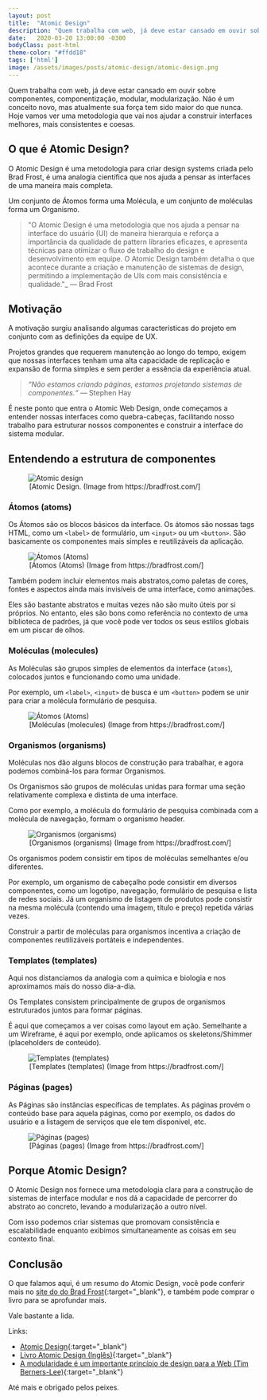 ```yaml
---
layout: post
title:  "Atomic Design"
description: "Quem trabalha com web, já deve estar cansado em ouvir sobre componentes, componentização, modular, modularização. Não é um conceito novo, mas atualmente sua força tem sido maior do que nunca. Hoje vamos ver uma metodologia que vai nos ajudar a construir interfaces melhores, mais consistentes e coesas."
date:   2020-03-20 13:00:00 -0300
bodyClass: post-html
theme-color: "#ffdd18"
tags: ['html']
image: /assets/images/posts/atomic-design/atomic-design.png
---
```


Quem trabalha com web, já deve estar cansado em ouvir sobre componentes, componentização, modular, modularização. Não é um conceito novo, mas atualmente sua força tem sido maior do que nunca. Hoje vamos ver uma metodologia que vai nos ajudar a construir interfaces melhores, mais consistentes e coesas.

## O que é Atomic Design?

O Atomic Design é uma metodologia para criar design systems criada pelo Brad Frost, é uma analogia científica que nos ajuda a pensar as interfaces de uma maneira mais completa.

Um conjunto de Átomos forma uma Molécula, e um conjunto de moléculas forma um Organismo.


> "O Atomic Design é uma metodologia que nos ajuda a pensar na interface do usuário (UI) de maneira hierarquia e reforça a importância da qualidade de pattern libraries eficazes, e apresenta técnicas para otimizar o fluxo de trabalho do design e desenvolvimento em equipe. O Atomic Design também detalha o que acontece durante a criação e manutenção de sistemas de design, permitindo a implementação de UIs com mais consistência e qualidade."_
> — Brad Frost


## Motivação

A motivação surgiu analisando algumas características do projeto em conjunto com as definições da equipe de UX.

Projetos grandes que requerem manutenção ao longo do tempo, exigem que nossas interfaces tenham uma alta capacidade de replicação e expansão de forma simples e sem perder a essência da experiência atual.


> _“Não estamos criando páginas, estamos projetando sistemas de componentes.“_
> — Stephen Hay

É neste ponto que entra o Atomic Web Design, onde começamos a entender nossas interfaces como quebra-cabeças, facilitando nosso trabalho para estruturar nossos componentes e construir a interface do sistema modular.

## Entendendo a estrutura de componentes

<figure>
  <picture>
    <source type="image/webp" srcset="/assets/images/webp/posts/atomic-design/atomic-design.webp" />
    <source srcset="/assets/images/posts/atomic-design/atomic-design.png" />
    <img itemprop="image" src="/assets/images/posts/atomic-design/atomic-design.png" alt="Atomic design" />
  </picture>
  <legend>[Atomic Design. (Image from https://bradfrost.com/]</legend>
</figure>


### Átomos (atoms)

Os Átomos são os blocos básicos da interface. Os átomos são nossas tags HTML, como um `<label>` de formulário, um `<input>` ou um `<button>`. São basicamente os componentes mais simples e reutilizáveis da aplicação.

<figure>
  <picture>
    <source type="image/webp" srcset="/assets/images/webp/posts/atomic-design/atoms.webp" />
    <source srcset="/assets/images/posts/atomic-design/atoms.png" />
    <img itemprop="image" src="/assets/images/posts/atomic-design/atoms.png" alt="Átomos (Atoms)" />
  </picture>
  <legend>[Átomos (Atoms) (Image from https://bradfrost.com/]</legend>
</figure>

Também podem incluir elementos mais abstratos,como paletas de cores, fontes e aspectos ainda mais invisíveis de uma interface, como animações.

Eles são bastante abstratos e muitas vezes não são muito úteis por si próprios. No entanto, eles são bons como referência no contexto de uma biblioteca de padrões, já que você pode ver todos os seus estilos globais em um piscar de olhos.

### Moléculas (molecules)

As Moléculas são grupos simples de elementos  da interface (`atoms`), colocados juntos e funcionando como uma unidade.

Por exemplo, um `<label>`, `<input>` de busca e um `<button>` podem se unir para criar a molécula formulário de pesquisa.

<figure>
  <picture>
    <source type="image/webp" srcset="/assets/images/webp/posts/atomic-design/molecule.webp" />
    <source srcset="/assets/images/posts/atomic-design/molecule.png" />
    <img itemprop="image" src="/assets/images/posts/atomic-design/molecule.png" alt="Átomos (Atoms)" />
  </picture>
  <legend>[Moléculas (molecules) (Image from https://bradfrost.com/]</legend>
</figure>


### Organismos (organisms)

Moléculas nos dão alguns blocos de construção para trabalhar, e agora podemos combiná-los para formar Organismos.

Os Organismos são grupos de moléculas unidas para formar uma seção relativamente complexa e distinta de uma interface.

Como por exemplo, a molécula do formulário de pesquisa combinada com a molécula de navegação, formam o organismo header.

<figure>
  <picture>
    <source type="image/webp" srcset="/assets/images/webp/posts/atomic-design/organism2.webp" />
    <source srcset="/assets/images/posts/atomic-design/organism2.png" />
    <img itemprop="image" src="/assets/images/posts/atomic-design/organism2.png" alt="Organismos (organisms)" />
  </picture>
  <legend>[Organismos (organisms) (Image from https://bradfrost.com/]</legend>
</figure>

Os organismos podem consistir em tipos de moléculas semelhantes e/ou diferentes.

Por exemplo, um organismo de cabeçalho pode consistir em diversos componentes, como um logotipo, navegação, formulário de pesquisa e lista de redes sociais.
Já um organismo de listagem de produtos pode consistir na mesma molécula (contendo uma imagem, título e preço) repetida várias vezes.

Construir a partir de moléculas para organismos incentiva a criação de componentes reutilizáveis portáteis e independentes.


### Templates (templates)

Aqui nos distanciamos da analogia com a química e biologia e nos aproximamos mais do nosso dia-a-dia.

Os Templates consistem principalmente de grupos de organismos estruturados juntos para formar páginas.

É aqui que começamos a ver coisas como layout em ação. Semelhante a um Wireframe, é aqui por exemplo, onde aplicamos os skeletons/Shimmer (placeholders de conteúdo).

<figure>
  <picture>
    <source type="image/webp" srcset="/assets/images/webp/posts/atomic-design/template1.webp" />
    <source srcset="/assets/images/posts/atomic-design/template1.png" />
    <img itemprop="image" src="/assets/images/posts/atomic-design/template1.png" alt="Templates (templates)" />
  </picture>
  <legend>[Templates (templates) (Image from https://bradfrost.com/]</legend>
</figure>


### Páginas (pages)

As Páginas são instâncias específicas de templates. As páginas provém o conteúdo base para aquela páginas, como por exemplo, os dados do usuário e a listagem de serviços que ele tem disponível, etc.

<figure>
  <picture>
    <source type="image/webp" srcset="/assets/images/webp/posts/atomic-design/page1.webp" />
    <source srcset="/assets/images/posts/atomic-design/page1.png" />
    <img itemprop="image" src="/assets/images/posts/atomic-design/page1.png" alt="Páginas (pages)" />
  </picture>
  <legend>[Páginas (pages) (Image from https://bradfrost.com/]</legend>
</figure>


## Porque Atomic Design?

O Atomic Design nos fornece uma metodologia clara para a construção de sistemas de interface modular e nos dá a capacidade de percorrer do abstrato ao concreto, levando a modularização a outro nível.

Com isso podemos criar sistemas que promovam consistência e escalabilidade enquanto exibimos simultaneamente as coisas em seu contexto final.

## Conclusão


O que falamos aqui, é um resumo do Atomic Design, você pode conferir mais no [site do do Brad Frost](http://bradfrost.com/blog/post/atomic-web-design/){:target="_blank"}, e também pode comprar o livro para se aprofundar mais.

Vale bastante a lida.

Links:
- [Atomic Design](http://bradfrost.com/blog/post/atomic-web-design/){:target="_blank"}
- [Livro Atomic Design (Inglês)](http://atomicdesign.bradfrost.com/){:target="_blank"}
- [A modularidade é um importante princípio de design para a Web (Tim Berners-Lee)](https://www.w3.org/DesignIssues/Modularity.html){:target="_blank"}


Até mais e obrigado pelos peixes.
